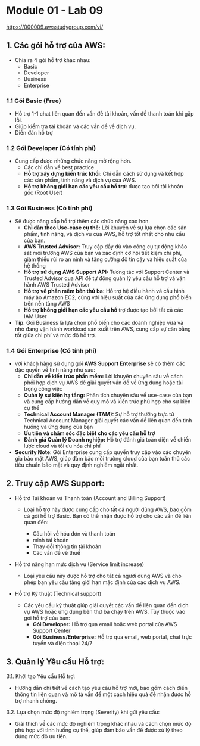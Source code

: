 # **Module 01 - Lab 09**

https://000009.awsstudygroup.com/vi/

## 1. Các gói hỗ trợ của AWS:
- Chia ra 4 gói hỗ trợ khác nhau: 
    + Basic
    + Developer
    + Business
    + Enterprise
### 1.1 Gói Basic (Free) 
- Hỗ trợ 1-1 chat liên quan đến vấn đề tài khoản, vấn đề thanh toán khi gặp lỗi. 
- Giúp kiểm tra tài khoản và các vấn đề về dịch vụ. 
- Diễn đàn hỗ trợ
### 1.2 Gói Developer (Có tính phí)
- Cung cấp được những chức năng mở rộng hơn. 
    + Các chỉ dẫn về best practice
    + **Hỗ trợ xây dựng kiến trúc khối**: Chỉ dẫn cách sử dụng và kết hợp các sản phẩm, tính năng và dịch vụ của AWS. 
    + **Hỗ trợ không giới hạn các yêu cầu hỗ trợ**: được tạo bởi tài khoản gốc (Root User)
### 1.3 Gói Business (Có tính phí)
- Sẽ được nâng cấp hỗ trợ thêm các chức năng cao hơn. 
    + **Chỉ dẫn theo Use-case cụ thể:** Lời khuyên về sự lựa chọn các sản phẩm, tính năng, và dịch vụ của AWS, hỗ trợ tốt nhất cho nhu cầu của bạn. 
    + **AWS Trusted Advisor:** Truy cập đầy đủ vào công cụ tự động khảo sát môi trường AWS của bạn và xác định cơ hội tiết kiệm chi phí, giảm thiểu rủi ro an ninh và tăng cường độ tin cậy và hiệu suất của hệ thống
    + **Hỗ trợ sử dụng AWS Support API:** Tương tác với Support Center và Trusted Advisor qua API để tự động quản lý yêu cầu hỗ trợ và vận hành AWS Trusted Advisor
    + **Hỗ trợ về phần mềm bên thứ ba:** Hỗ trợ hệ điều hành và cấu hình máy ảo Amazon EC2, cùng với hiệu suất của các ứng dụng phổ biến trên nền tảng AWS
    + **Hỗ trợ không giới hạn các yêu cầu hỗ** trợ được tạo bởi tất cả các IAM User
- **Tip**:  Gói Business là lựa chọn phổ biến cho các doanh nghiệp vừa và nhỏ đang vận hành workload sản xuất trên AWS, cung cấp sự cân bằng tốt giữa chi phí và mức độ hỗ trợ.

### 1.4 Gói Enterprise (Có tính phí)
- với khách hàng sử dụng gói **AWS Support Enterprise** sẽ có thêm các đặc quyền về tính năng như sau:
    + **Chỉ dẫn về kiến trúc phần mềm:** Lời khuyên chuyên sâu về cách phối hợp dịch vụ AWS để giải quyết vấn đề về ứng dụng hoặc tải trọng công việc
    + **Quản lý sự kiện hạ tầng:** Phân tích chuyên sâu về use-case của bạn và cung cấp hướng dẫn về quy mô và kiến trúc phù hợp cho sự kiện cụ thể
    + **Technical Account Manager (TAM):** Sự hỗ trợ thường trực từ Technical Account Manager giải quyết các vấn đề liên quan đến tình huống và ứng dụng của bạn
    + **Ưu tiên và chăm sóc đặc biệt cho các yêu cầu hỗ trợ**
    + **Đánh giá Quản lý Doanh nghiệp:** Hỗ trợ đánh giá toàn diện về chiến lược cloud và tối ưu hóa chi phí
- **Security Note**: Gói Enterprise cung cấp quyền truy cập vào các chuyên gia bảo mật AWS, giúp đảm bảo môi trường cloud của bạn tuân thủ các tiêu chuẩn bảo mật và quy định nghiêm ngặt nhất.
## 2. Truy cập AWS Support: 
- Hỗ trợ Tài khoản và Thanh toán (Account and Billing Support)
    + Loại hỗ trợ này được cung cấp cho tất cả người dùng AWS, bao gồm cả gói hỗ trợ Basic. Bạn có thể nhận được hỗ trợ cho các vấn đề liên quan đến:

        + Câu hỏi về hóa đơn và thanh toán
        + minh tài khoản
        + Thay đổi thông tin tài khoản
        + Các vấn đề về thuế

- Hỗ trợ nâng hạn mức dịch vụ (Service limit increase)
    + Loại yêu cầu này được hỗ trợ cho tất cả người dùng AWS và cho phép bạn yêu cầu tăng giới hạn mặc định của các dịch vụ AWS.

- Hỗ trợ Kỹ thuật (Technical support)
    + Các yêu cầu kỹ thuật giúp giải quyết các vấn đề liên quan đến dịch vụ AWS hoặc ứng dụng bên thứ ba chạy trên AWS. Tùy thuộc vào gói hỗ trợ của bạn:
        + **Gói Developer:** Hỗ trợ qua email hoặc web portal của AWS Support Center
        + **Gói Business/Enterprise:** Hỗ trợ qua email, web portal, chat trực tuyến và điện thoại 24/7 
## 3. Quản lý Yêu cầu Hỗ trợ: 
 3.1. Khởi tạo Yêu cầu Hỗ trợ: 
 - Hướng dẫn chi tiết về cách tạo yêu cầu hỗ trợ mới, bao gồm cách điền thông tin liên quan và mô tả vấn đề một cách hiệu quả để nhận được hỗ trợ nhanh chóng.

 3.2. Lựa chọn mức độ nghiêm trọng (Severity) khi gửi yêu cầu: 
 - Giải thích về các mức độ nghiêm trọng khác nhau và cách chọn mức độ phù hợp với tình huống cụ thể, giúp đảm bảo vấn đề được xử lý theo đúng mức độ ưu tiên.

